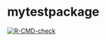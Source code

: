 # mytestpackage
<!-- badges: start -->
[![R-CMD-check](https://github.com/remlapmot/mytestpackage/actions/workflows/R-CMD-check.yaml/badge.svg)](https://github.com/remlapmot/mytestpackage/actions/workflows/R-CMD-check.yaml)
<!-- badges: end -->
  
